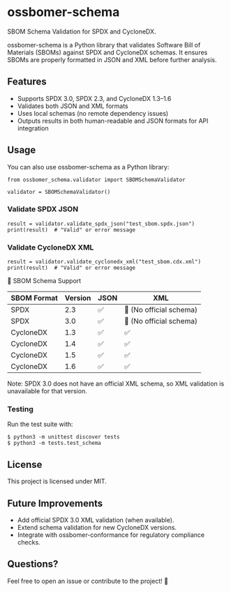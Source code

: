 
# ossbomer-schema

SBOM Schema Validation for SPDX and CycloneDX.

ossbomer-schema is a Python library that validates Software Bill of Materials (SBOMs) against SPDX and CycloneDX schemas. It ensures SBOMs are properly formatted in JSON and XML before further analysis.

## Features

* Supports SPDX 3.0, SPDX 2.3, and CycloneDX 1.3–1.6
* Validates both JSON and XML formats
* Uses local schemas (no remote dependency issues)
* Outputs results in both human-readable and JSON formats for API integration

## Usage

You can also use ossbomer-schema as a Python library:

```
from ossbomer_schema.validator import SBOMSchemaValidator

validator = SBOMSchemaValidator()
```

### Validate SPDX JSON
```
result = validator.validate_spdx_json("test_sbom.spdx.json")
print(result)  # "Valid" or error message
```

### Validate CycloneDX XML
```
result = validator.validate_cyclonedx_xml("test_sbom.cdx.xml")
print(result)  # "Valid" or error message
```

📂 SBOM Schema Support

| SBOM Format | Version | JSON | XML |
| ----------- | ------- | ---- | --- |
|    SPDX     | 2.3 | ✅   | 🚫 (No official schema) |
|    SPDX     | 3.0 | ✅   | 🚫 (No official schema) |
| CycloneDX   | 1.3 | ✅   | ✅ |
| CycloneDX   | 1.4 | ✅   | ✅ |
| CycloneDX   | 1.5 | ✅   | ✅ |
| CycloneDX   | 1.6 | ✅   | ✅ |

Note: SPDX 3.0 does not have an official XML schema, so XML validation is unavailable for that version.


### Testing

Run the test suite with:
```
$ python3 -m unittest discover tests
$ python3 -m tests.test_schema
```

## License

This project is licensed under MIT.

## Future Improvements

* Add official SPDX 3.0 XML validation (when available).
* Extend schema validation for new CycloneDX versions.
* Integrate with ossbomer-conformance for regulatory compliance checks.

## Questions?

Feel free to open an issue or contribute to the project! 🚀
